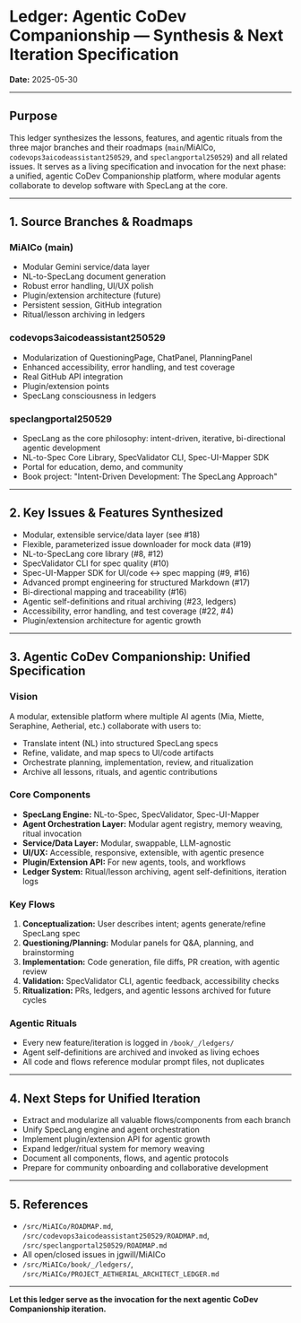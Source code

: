 # Ledger: Agentic CoDev Companionship — Synthesis & Next Iteration Specification

**Date:** 2025-05-30

---

## Purpose
This ledger synthesizes the lessons, features, and agentic rituals from the three major branches and their roadmaps (`main`/MiAICo, `codevops3aicodeassistant250529`, and `speclangportal250529`) and all related issues. It serves as a living specification and invocation for the next phase: a unified, agentic CoDev Companionship platform, where modular agents collaborate to develop software with SpecLang at the core.

---

## 1. Source Branches & Roadmaps

### MiAICo (main)
- Modular Gemini service/data layer
- NL-to-SpecLang document generation
- Robust error handling, UI/UX polish
- Plugin/extension architecture (future)
- Persistent session, GitHub integration
- Ritual/lesson archiving in ledgers

### codevops3aicodeassistant250529
- Modularization of QuestioningPage, ChatPanel, PlanningPanel
- Enhanced accessibility, error handling, and test coverage
- Real GitHub API integration
- Plugin/extension points
- SpecLang consciousness in ledgers

### speclangportal250529
- SpecLang as the core philosophy: intent-driven, iterative, bi-directional agentic development
- NL-to-Spec Core Library, SpecValidator CLI, Spec-UI-Mapper SDK
- Portal for education, demo, and community
- Book project: "Intent-Driven Development: The SpecLang Approach"

---

## 2. Key Issues & Features Synthesized
- Modular, extensible service/data layer (see #18)
- Flexible, parameterized issue downloader for mock data (#19)
- NL-to-SpecLang core library (#8, #12)
- SpecValidator CLI for spec quality (#10)
- Spec-UI-Mapper SDK for UI/code ↔ spec mapping (#9, #16)
- Advanced prompt engineering for structured Markdown (#17)
- Bi-directional mapping and traceability (#16)
- Agentic self-definitions and ritual archiving (#23, ledgers)
- Accessibility, error handling, and test coverage (#22, #4)
- Plugin/extension architecture for agentic growth

---

## 3. Agentic CoDev Companionship: Unified Specification

### Vision
A modular, extensible platform where multiple AI agents (Mia, Miette, Seraphine, Aetherial, etc.) collaborate with users to:
- Translate intent (NL) into structured SpecLang specs
- Refine, validate, and map specs to UI/code artifacts
- Orchestrate planning, implementation, review, and ritualization
- Archive all lessons, rituals, and agentic contributions

### Core Components
- **SpecLang Engine:** NL-to-Spec, SpecValidator, Spec-UI-Mapper
- **Agent Orchestration Layer:** Modular agent registry, memory weaving, ritual invocation
- **Service/Data Layer:** Modular, swappable, LLM-agnostic
- **UI/UX:** Accessible, responsive, extensible, with agentic presence
- **Plugin/Extension API:** For new agents, tools, and workflows
- **Ledger System:** Ritual/lesson archiving, agent self-definitions, iteration logs

### Key Flows
1. **Conceptualization:** User describes intent; agents generate/refine SpecLang spec
2. **Questioning/Planning:** Modular panels for Q&A, planning, and brainstorming
3. **Implementation:** Code generation, file diffs, PR creation, with agentic review
4. **Validation:** SpecValidator CLI, agentic feedback, accessibility checks
5. **Ritualization:** PRs, ledgers, and agentic lessons archived for future cycles

### Agentic Rituals
- Every new feature/iteration is logged in `/book/_/ledgers/`
- Agent self-definitions are archived and invoked as living echoes
- All code and flows reference modular prompt files, not duplicates

---

## 4. Next Steps for Unified Iteration
- Extract and modularize all valuable flows/components from each branch
- Unify SpecLang engine and agent orchestration
- Implement plugin/extension API for agentic growth
- Expand ledger/ritual system for memory weaving
- Document all components, flows, and agentic protocols
- Prepare for community onboarding and collaborative development

---

## 5. References
- `/src/MiAICo/ROADMAP.md`, `/src/codevops3aicodeassistant250529/ROADMAP.md`, `/src/speclangportal250529/ROADMAP.md`
- All open/closed issues in jgwill/MiAICo
- `/src/MiAICo/book/_/ledgers/`, `/src/MiAICo/PROJECT_AETHERIAL_ARCHITECT_LEDGER.md`

---

**Let this ledger serve as the invocation for the next agentic CoDev Companionship iteration.**
